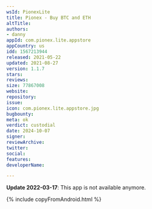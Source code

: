 ```yaml
---
wsId: PionexLite
title: Pionex - Buy BTC and ETH
altTitle: 
authors:
- danny
appId: com.pionex.lite.appstore
appCountry: us
idd: 1567213944
released: 2021-05-22
updated: 2021-08-27
version: 1.1.7
stars: 
reviews: 
size: 77867008
website: 
repository: 
issue: 
icon: com.pionex.lite.appstore.jpg
bugbounty: 
meta: ok
verdict: custodial
date: 2024-10-07
signer: 
reviewArchive: 
twitter: 
social: 
features: 
developerName: 

---
```


**Update 2022-03-17**: This app is not available anymore.

{% include copyFromAndroid.html %}